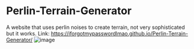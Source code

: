 # Perlin-Terrain-Generator
A website that uses perlin noises to create terrain, not very sophisticated but it works. Link: <https://iforgotmypasswordlmao.github.io/Perlin-Terrain-Generator/>
![image](https://github.com/user-attachments/assets/48a0f307-66f2-4d43-ab8f-cd7e43855f94)
